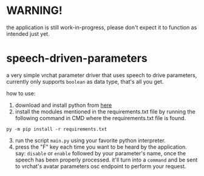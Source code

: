 # WARNING!
the application is still work-in-progress, please don't expect it to function as intended just yet.
# speech-driven-parameters
a very simple vrchat parameter driver that uses speech to drive parameters, currently only supports `boolean` as data type, that's all you get.

how to use:
1. download and install python from [here](https://www.python.org/downloads/)
2. install the modules mentioned in the requirements.txt file by running the following command in CMD where the requirements.txt file is found.
```
py -m pip install -r requirements.txt
```
3. run the script `main.py` using your favorite python interpreter.
4. press the "F" key each time you want to be heard by the application. say: `disable` or `enable` followed by your parameter's name, once the speech has been properly processed. it'll turn into a `command` and be sent to vrchat's avatar parameters osc endpoint to perform your request.
